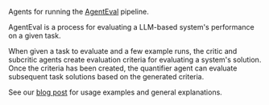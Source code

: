 Agents for running the [AgentEval](https://docs.os1.ai/blog/2023-11-20-AgentEval/) pipeline.

AgentEval is a process for evaluating a LLM-based system's performance on a given task.

When given a task to evaluate and a few example runs, the critic and subcritic agents create evaluation criteria for evaluating a system's solution. Once the criteria has been created, the quantifier agent can evaluate subsequent task solutions based on the generated criteria.

See our [blog post](https://docs.os1.ai/blog/2024-06-21-AgentEval) for usage examples and general explanations.

